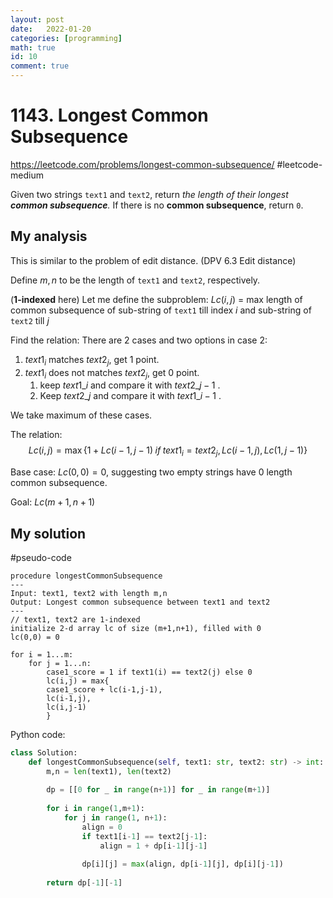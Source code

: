 ```yaml
---
layout: post
date:   2022-01-20
categories: [programming]
math: true
id: 10
comment: true
---
```


# 1143. Longest Common Subsequence
https://leetcode.com/problems/longest-common-subsequence/
#leetcode-medium 

Given two strings `text1` and `text2`, return _the length of their longest **common subsequence**._ If there is no **common subsequence**, return `0`.

## My analysis
This is similar to the problem of edit distance. (DPV 6.3 Edit distance)

Define $m,n$ to be the length of `text1` and `text2`, respectively.

(**1-indexed** here)
Let me define the subproblem:
$Lc(i,j)$ = max length of common subsequence of sub-string of `text1` till index $i$ and sub-string of `text2` till $j$

Find the relation:
There are 2 cases and two options in case 2:
1. $text1_i$ matches $text2_j$, get 1 point.
2. $text1_i$ does not matches $text2_j$, get 0 point.
    1. keep $text1\_i$ and compare it with $text2\_{j-1}$ .
    2. Keep $text2\_{j}$ and compare it with $text1\_{i-1}$ .

We take maximum of these cases.

The relation:
$$
Lc(i,j) = \max\{1 + Lc(i-1,j-1)\; if\; text1_i=text2_j,
Lc(i-1,j), Lc(1, j-1)\}
$$

Base case:
$Lc(0,0) = 0$, suggesting two empty strings have 0 length common subsequence.

Goal:
$Lc(m+1,n+1)$

## My solution

#pseudo-code 
```pseudo-code
procedure longestCommonSubsequence
---
Input: text1, text2 with length m,n
Output: Longest common subsequence between text1 and text2
---
// text1, text2 are 1-indexed
initialize 2-d array lc of size (m+1,n+1), filled with 0
lc(0,0) = 0

for i = 1...m:
    for j = 1...n:
        case1_score = 1 if text1(i) == text2(j) else 0
        lc(i,j) = max{
        case1_score + lc(i-1,j-1),
        lc(i-1,j),
        lc(i,j-1)
        }
```

Python code:

```python
class Solution:
    def longestCommonSubsequence(self, text1: str, text2: str) -> int:
        m,n = len(text1), len(text2)
        
        dp = [[0 for _ in range(n+1)] for _ in range(m+1)]
        
        for i in range(1,m+1):
            for j in range(1, n+1):
                align = 0
                if text1[i-1] == text2[j-1]:
                    align = 1 + dp[i-1][j-1]
                
                dp[i][j] = max(align, dp[i-1][j], dp[i][j-1])
        
        return dp[-1][-1]
```